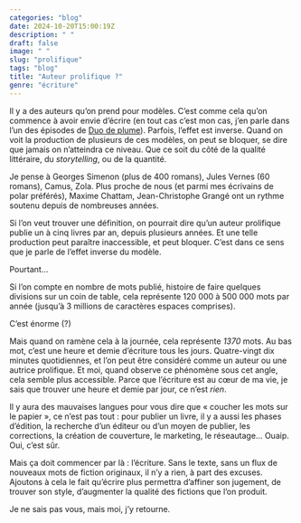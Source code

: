 ```yaml
---
categories: "blog"
date: 2024-10-20T15:00:19Z
description: " "
draft: false
image: " "
slug: "prolifique"
tags: "blog"
title: "Auteur prolifique ?"
genre: "écriture"
---
```


Il y a des auteurs qu’on prend pour modèles. C’est comme cela qu’on commence à avoir envie d’écrire (en tout cas c’est mon cas, j’en parle dans l’un des épisodes de [Duo de plume](https://www.duodeplumes.com)).
Parfois, l’effet est inverse. Quand on voit la production de plusieurs de ces modèles, on peut se bloquer, se dire que jamais on n’atteindra ce niveau. Que ce soit du côté de la qualité littéraire, du _storytelling_, ou de la quantité.

Je pense à Georges Simenon (plus de 400 romans), Jules Vernes (60 romans), Camus, Zola. Plus proche de nous (et parmi mes écrivains de polar préférés), Maxime Chattam, Jean-Christophe Grangé ont un rythme soutenu depuis de nombreuses années.

Si l’on veut trouver une définition, on pourrait dire qu’un auteur prolifique publie un à cinq livres par an, depuis plusieurs années. Et une telle production peut paraître inaccessible, et peut bloquer. C’est dans ce sens que je parle de l’effet inverse du modèle.

Pourtant…

Si l’on compte en nombre de mots publié, histoire de faire quelques divisions sur un coin de table, cela représente 120 000 à 500 000 mots par année (jusqu’à 3 millions de caractères espaces comprises).

C’est énorme (?)

Mais quand on ramène cela à la journée, cela représente _1370_ mots. Au bas mot, c’est une heure et demie d’écriture tous les jours.
Quatre-vingt dix minutes quotidiennes, et l’on peut être considéré comme un auteur ou une autrice prolifique.
Et moi, quand observe ce phénomène sous cet angle, cela semble plus accessible.
Parce que l’écriture est au cœur de ma vie, je sais que trouver une heure et demie par jour, ce n’est _rien_.

Il y aura des mauvaises langues pour vous dire que « coucher les mots sur le papier », ce n’est pas tout : pour publier un livre, il y a aussi les phases d’édition, la recherche d’un éditeur ou d’un moyen de publier, les corrections, la création de couverture, le marketing, le réseautage… Ouaip. Oui, c’est sûr.

Mais ça doit commencer par là : l’écriture. Sans le texte, sans un flux de nouveaux mots de fiction originaux, il n’y a rien, à part des excuses. Ajoutons à cela le fait qu’écrire plus permettra d’affiner son jugement, de trouver son style, d’augmenter la qualité des fictions que l’on produit.

Je ne sais pas vous, mais moi, j’y retourne.
